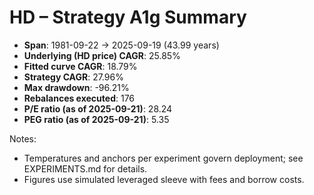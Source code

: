 # HD – Strategy A1g Summary

- **Span**: 1981-09-22 → 2025-09-19 (43.99 years)
- **Underlying (HD price) CAGR**: 25.85%
- **Fitted curve CAGR**: 18.79%
- **Strategy CAGR**: 27.96%
- **Max drawdown**: -96.21%
- **Rebalances executed**: 176
- **P/E ratio (as of 2025-09-21)**: 28.24
- **PEG ratio (as of 2025-09-21)**: 5.35

Notes:

- Temperatures and anchors per experiment govern deployment; see EXPERIMENTS.md for details.
- Figures use simulated leveraged sleeve with fees and borrow costs.

